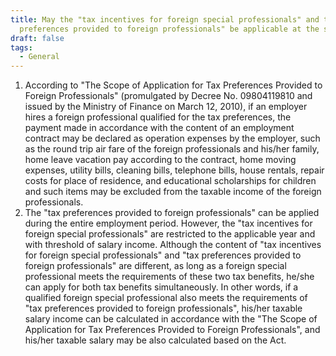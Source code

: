 ```yaml
---
title: May the "tax incentives for foreign special professionals" and the "tax
  preferences provided to foreign professionals" be applicable at the same time?
draft: false
tags:
  - General
---
```



1. According to "The Scope of Application for Tax Preferences Provided to Foreign Professionals" (promulgated by Decree No. 09804119810 and issued by the Ministry of Finance on March 12, 2010), if an employer hires a foreign professional qualified for the tax preferences, the payment made in accordance with the content of an employment contract may be declared as operation expenses by the employer, such as the round trip air fare of the foreign professionals and his/her family, home leave vacation pay according to the contract, home moving expenses, utility bills, cleaning bills, telephone bills, house rentals, repair costs for place of residence, and educational scholarships for children and such items may be excluded from the taxable income of the foreign professionals.
2. The "tax preferences provided to foreign professionals" can be applied during the entire employment period. However, the "tax incentives for foreign special professionals" are restricted to the applicable year and with threshold of salary income. Although the content of "tax incentives for foreign special professionals" and "tax preferences provided to foreign professionals" are different, as long as a foreign special professional meets the requirements of these two tax benefits, he/she can apply for both tax benefits simultaneously. In other words, if a qualified foreign special professional also meets the requirements of "tax preferences provided to foreign professionals", his/her taxable salary income can be calculated in accordance with the "The Scope of Application for Tax Preferences Provided to Foreign Professionals", and his/her taxable salary may be also calculated based on the Act.